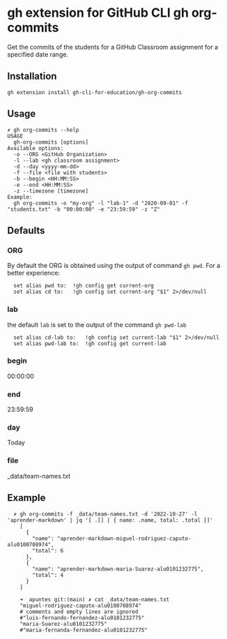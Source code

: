 
# gh extension for GitHub CLI gh org-commits

Get the commits of the students for a GitHub Classroom assignment for a specified date range.

## Installation

```
gh extension install gh-cli-for-education/gh-org-commits
```

## Usage

```
✗ gh org-commits --help
USAGE
  gh-org-commits [options]
Available options:
  -o --ORG <GitHub Organization>
  -l --lab <gh classroom assignment>
  -d --day <yyyy-mm-dd>
  -f --file <file with students>
  -b --begin <HH:MM:SS>
  -e --end <HH:MM:SS>
  -z --timezone [timezone]
Example:
  gh org-commits -o "my-org" -l "lab-1" -d "2020-09-01" -f "students.txt" -b "00:00:00" -e "23:59:59" -z "Z"
```

## Defaults

### ORG

By default the ORG is obtained using the output of command `gh pwd`.
For a better experience:

      set alias pwd to:  !gh config get current-org
      set alias cd to:   !gh config set current-org "$1" 2>/dev/null

### lab

the default `lab` is  set to the output of the command `gh pwd-lab`

      set alias cd-lab to:   !gh config set current-lab "$1" 2>/dev/null  
      set alias pwd-lab to:  !gh config get current-lab

### begin

00:00:00

### end

23:59:59

### day

Today

### file

_data/team-names.txt


## Example

      ✗ gh org-commits -f _data/team-names.txt -d '2022-10-27' -l 'aprender-markdown' | jq '[ .[] | { name: .name, total: .total }]'
        [
          {
            "name": "aprender-markdown-miguel-rodriguez-caputo-alu0100708974",
            "total": 6
          },
          {
            "name": "aprender-markdown-maria-Suarez-alu0101232775",
            "total": 4
          }
        ]

        ➜  apuntes git:(main) ✗ cat _data/team-names.txt 
        "miguel-rodriguez-caputo-alu0100708974"
        # comments and empty lines are ignored
        #"luis-fernando-fernandez-alu0101232775"
        "maria-Suarez-alu0101232775"
        #"maria-fernanda-fernandez-alu0101232775"

